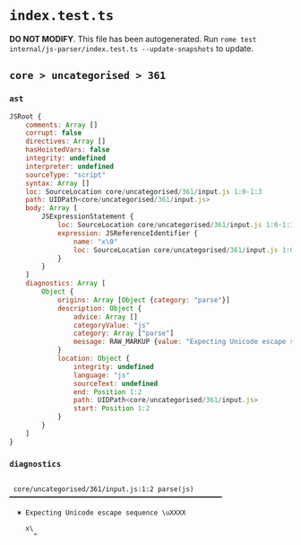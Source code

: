 # `index.test.ts`

**DO NOT MODIFY**. This file has been autogenerated. Run `rome test internal/js-parser/index.test.ts --update-snapshots` to update.

## `core > uncategorised > 361`

### `ast`

```javascript
JSRoot {
	comments: Array []
	corrupt: false
	directives: Array []
	hasHoistedVars: false
	integrity: undefined
	interpreter: undefined
	sourceType: "script"
	syntax: Array []
	loc: SourceLocation core/uncategorised/361/input.js 1:0-1:3
	path: UIDPath<core/uncategorised/361/input.js>
	body: Array [
		JSExpressionStatement {
			loc: SourceLocation core/uncategorised/361/input.js 1:0-1:3
			expression: JSReferenceIdentifier {
				name: "x\0"
				loc: SourceLocation core/uncategorised/361/input.js 1:0-1:3 (x\0)
			}
		}
	]
	diagnostics: Array [
		Object {
			origins: Array [Object {category: "parse"}]
			description: Object {
				advice: Array []
				categoryValue: "js"
				category: Array ["parse"]
				message: RAW_MARKUP {value: "Expecting Unicode escape sequence \\uXXXX"}
			}
			location: Object {
				integrity: undefined
				language: "js"
				sourceText: undefined
				end: Position 1:2
				path: UIDPath<core/uncategorised/361/input.js>
				start: Position 1:2
			}
		}
	]
}
```

### `diagnostics`

```

 core/uncategorised/361/input.js:1:2 parse(js) ━━━━━━━━━━━━━━━━━━━━━━━━━━━━━━━━━━━━━━━━━━━━━━━━━━━━━

  ✖ Expecting Unicode escape sequence \uXXXX

    x\
      ^


```

